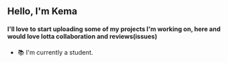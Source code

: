 ## Hello, I'm Kema
#### I'll love to start uploading some of my projects I'm working on, here and would love lotta collaboration and reviews(issues)

- 📚 I'm currently a student.
  



<!--
**Kem-ma/Kem-ma** is a ✨ _special_ ✨ repository because its `README.md` (this file) appears on your GitHub profile.

Here are some ideas to get you started:

- 🔭 I’m currently working on ...
- 🌱 I’m currently learning ...
- 👯 I’m looking to collaborate on ...
- 🤔 I’m looking for help with ...
- 💬 Ask me about ...
- 📫 How to reach me: ...
- 😄 Pronouns: ...
- ⚡ Fun fact: ...
-->
